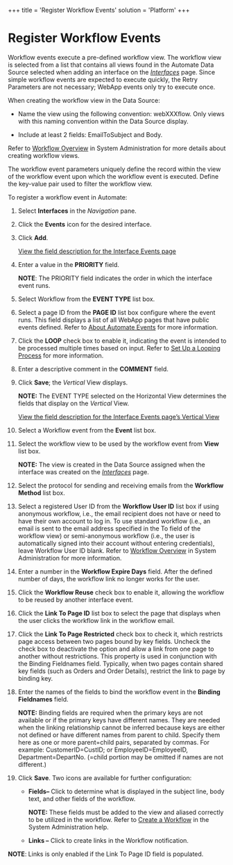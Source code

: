 +++
title = 'Register Workflow Events'
solution = 'Platform'
+++

# Register Workflow Events

Workflow events execute a pre-defined workflow view. The workflow view
is selected from a list that contains all views found in the Automate
Data Source selected when adding an interface on the
*[Interfaces](../Page_Desc/Interfaces)* page. Since simple workflow
events are expected to execute quickly, the Retry Parameters are not
necessary; WebApp events only try to execute once.

When creating the workflow view in the Data Source:

  - Name the view using the following convention: webXXXflow. Only views
    with this naming convention within the Data Source display.

  - Include at least 2 fields: EmailToSubject and Body.

Refer to [Workflow
Overview](../../Sys_Admin/Use_Cases/Workflow_Views) in System
Administration for more details about creating workflow views.

The workflow event parameters uniquely define the record within the view
of the workflow event upon which the workflow event is executed. Define
the key-value pair used to filter the workflow view.

To register a workflow event in Automate:

1.  Select **Interfaces** in the *Navigation* pane.

2.  Click the **Events** icon for the desired interface.

3.  Click **Add**.
    
    [View the field description for the Interface Events
    page](../Page_Desc/Interface_Events)

4.  Enter a value in the **PRIORITY** field.
    
    **NOTE**: The PRIORITY field indicates the order in which the
    interface event runs.

5.  Select Workflow from the **EVENT TYPE** list box.

6.  Select a page ID from the **PAGE ID** list box configure where the
    event runs. This field displays a list of all WebApp pages that have
    public events defined. Refer to [About Automate
    Events](About_Automate_Events) for more information.

7.  Click the **LOOP** check box to enable it, indicating the event is
    intended to be processed multiple times based on input. Refer to
    [Set Up a Looping Process](Set_up_a_Looping_Process) for more
    information.

8.  Enter a descriptive comment in the **COMMENT** field.

9.  Click **Save**; the *Vertical* View displays.
    
    **NOTE:** The EVENT TYPE selected on the Horizontal View determines
    the fields that display on the *Vertical* View.
    
    [View the field description for the Interface Events page’s Vertical
    View](../Page_Desc/Interface_Events#InterfaceEventsV)

10. Select a Workflow event from the **Event** list box.

11. Select the workflow view to be used by the workflow event from
    **View** list box.
    
    **NOTE:** The view is created in the Data Source assigned when the
    interface was created on the
    *[Interfaces](../Page_Desc/Interfaces)* page.

12. Select the protocol for sending and receiving emails from the
    **Workflow Method** list box.

13. Select a registered User ID from the **Workflow User ID** list box
    if using anonymous workflow, i.e., the email recipient does not have
    or need to have their own account to log in. To use standard
    workflow (i.e., an email is sent to the email address specified in
    the To field of the workflow view) or semi-anonymous workflow (i.e.,
    the user is automatically signed into their account without entering
    credentials), leave Workflow User ID blank. Refer to [Workflow
    Overview](../../Sys_Admin/Use_Cases/Workflow_Views) in System
    Administration for more information.

14. Enter a number in the **Workflow Expire Days** field. After the
    defined number of days, the workflow link no longer works for the
    user.

15. Click the **Workflow Reuse** check box to enable it, allowing the
    workflow to be reused by another interface event.

16. Click the **Link To Page ID** list box to select the page that
    displays when the user clicks the workflow link in the workflow
    email.

17. Click the **Link To Page Restricted** check box to check it, which
    restricts page access between two pages bound by key fields. Uncheck
    the check box to deactivate the option and allow a link from one
    page to another without restrictions. This property is used in
    conjunction with the Binding Fieldnames field. Typically, when two
    pages contain shared key fields (such as Orders and Order Details),
    restrict the link to page by binding key.

18. Enter the names of the fields to bind the workflow event in the
    **Binding Fieldnames** field.
    
    **NOTE:** Binding fields are required when the primary keys are not
    available or if the primary keys have different names. They are
    needed when the linking relationship cannot be inferred because keys
    are either not defined or have different names from parent to child.
    Specify them here as one or more parent=child pairs, separated by
    commas. For example: CustomerID=CustID; or EmployeeID=EmployeeID,
    Department=DepartNo. (=child portion may be omitted if names are not
    different.)

19. Click **Save**. Two icons are available for further configuration:
    
      - **Fields–** Click to determine what is displayed in the subject
        line, body text, and other fields of the workflow.
        
        **NOTE:** These fields must be added to the view and aliased
        correctly to be utilized in the workflow. Refer to [Create a
        Workflow](../../WebApp_Dev/Create_a_Workflow) in the System
        Administration help.
    
      - **Links –** Click to create links in the Workflow notification.

**NOTE**: Links is only enabled if the Link To Page ID field is
populated.

